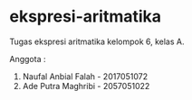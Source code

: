 # ekspresi-aritmatika
Tugas ekspresi aritmatika kelompok 6, kelas A.

Anggota :
1. Naufal Anbial Falah - 2017051072
2. Ade Putra Maghribi - 2057051022

